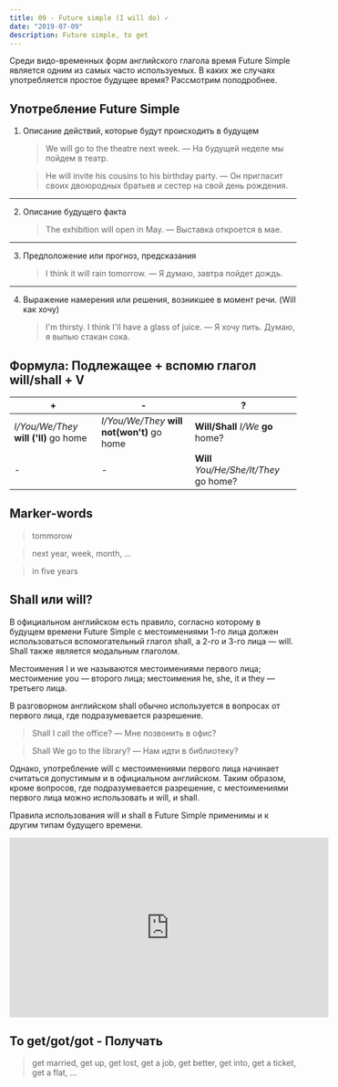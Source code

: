 ```yaml
---
title: 09 - Future simple (I will do) ✓
date: "2019-07-09"
description: Future simple, to get
---
```

Среди видо-временных форм английского глагола время Future Simple является одним из самых часто используемых. В каких же случаях употребляется простое будущее время? Рассмотрим поподробнее.

## Употребление Future Simple
1. Описание действий, которые будут происходить в будущем

    > We will go to the theatre next week. — На будущей неделе мы пойдем в театр.

    > He will invite his cousins to his birthday party. — Он пригласит своих двоюродных братьев и сестер на свой день рождения.
---

2. Описание будущего факта

    > The exhibition will open in May. — Выставка откроется в мае.
---

3. Предположение или прогноз, предсказания

    > I think it will rain tomorrow. — Я думаю, завтра пойдет дождь.
---

4. Выражение намерения или решения, возникшее в момент речи. (Will как хочу)

    > I'm thirsty. I think I'll have a glass of juice. — Я хочу пить. Думаю, я выпью стакан сока.


## Формула: Подлежащее + вспомю глагол will/shall + V

|+|-|?| 
|---|---|---|
|*I/You/We/They* **will ('ll)** go home|*I/You/We/They* **will not(won't)** go home|**Will/Shall** *I/We* **go** home?|
|-|-|**Will** *You/He/She/It/They* go home?|

## Marker-words
> tommorow

> next year, week, month, ...

> in five years

## Shall или will?

В официальном английском есть правило, согласно которому в будущем времени Future Simple с местоимениями 1-го лица должен использоваться вспомогательный глагол shall, а 2-го и 3-го лица — will. Shall также является модальным глаголом.

Местоимения I и we называются местоимениями первого лица; местоимение you — второго лица; местоимения he, she, it и they — третьего лица.

В разговорном английском shall обычно используется в вопросах от первого лица, где подразумевается разрешение.

> Shall I call the office? — Мне позвонить в офис?

> Shall We go to the library? — Нам идти в библиотеку?

Однако, употребление will с местоимениями первого лица начинает считаться допустимым и в официальном английском. Таким образом, кроме вопросов, где подразумевается разрешение, с местоимениями первого лица можно использовать и will, и shall.

Правила использования will и shall в Future Simple применимы и к другим типам будущего времени.

<iframe width="560" height="315" src="https://www.youtube.com/embed/EZQ9zHeObiU" frameborder="0" allow="accelerometer; autoplay; encrypted-media; gyroscope; picture-in-picture" allowfullscreen></iframe>

## To get/got/got - Получать

> get married, get up, get lost, get a job, get better, get into, get a ticket, get a flat, ...